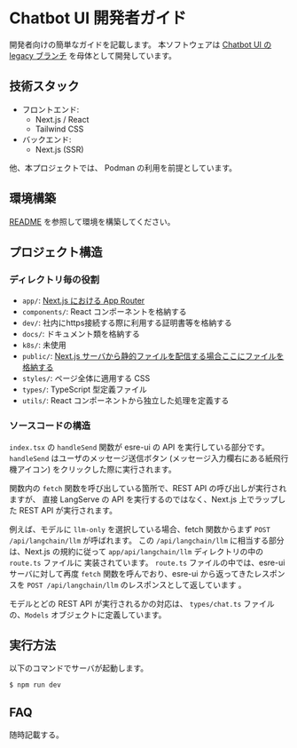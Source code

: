 # Chatbot UI 開発者ガイド

開発者向けの簡単なガイドを記載します。
本ソフトウェアは [Chatbot UI の legacy ブランチ](https://github.com/mckaywrigley/chatbot-ui/tree/legacy) を母体として開発しています。

## 技術スタック

- フロントエンド:
  - Next.js / React
  - Tailwind CSS
- バックエンド:
  - Next.js (SSR)

他、本プロジェクトでは、 Podman の利用を前提としています。

## 環境構築

[README](../README.md) を参照して環境を構築してください。

## プロジェクト構造

### ディレクトリ毎の役割

- `app/`: [Next.js における App Router](https://nextjs.org/docs/getting-started/project-structure)
- `components/`: React コンポーネントを格納する
- `dev/`: 社内にhttps接続する際に利用する証明書等を格納する
- `docs/`: ドキュメント類を格納する
- `k8s/`: 未使用
- `public/`: [Next.js サーバから静的ファイルを配信する場合ここにファイルを格納する](https://nextjs.org/docs/getting-started/project-structure)
- `styles/`: ページ全体に適用する CSS
- `types/`: TypeScript 型定義ファイル
- `utils/`: React コンポーネントから独立した処理を定義する

### ソースコードの構造
`index.tsx` の `handleSend` 関数が esre-ui の API を実行している部分です。
`handleSend` はユーザのメッセージ送信ボタン (メッセージ入力欄右にある紙飛行機アイコン) をクリックした際に実行されます。

関数内の `fetch` 関数を呼び出している箇所で、REST API の呼び出しが実行されますが、
直接 LangServe の API を実行するのではなく、Next.js 上でラップした REST API が実行されます。

例えば、モデルに `llm-only` を選択している場合、fetch 関数からまず `POST /api/langchain/llm` が呼ばれます。
この `/api/langchain/llm` に相当する部分は、Next.js の規約に従って `app/api/langchain/llm` ディレクトリの中の`route.ts`
ファイルに 実装されています。
`route.ts` ファイルの中では、esre-ui サーバに対して再度 `fetch` 関数を呼んでおり、esre-ui
から返ってきたレスポンスを `POST /api/langchain/llm` のレスポンスとして返しています 。

モデルとどの REST API が実行されるかの対応は、 `types/chat.ts` ファイルの、`Models` オブジェクトに定義しています。

## 実行方法

以下のコマンドでサーバが起動します。

```shell
$ npm run dev
```

## FAQ
随時記載する。
